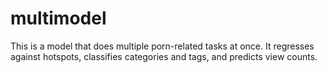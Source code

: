 # multimodel

This is a model that does multiple porn-related tasks at once. It regresses against hotspots, classifies categories and tags, and predicts view counts.
